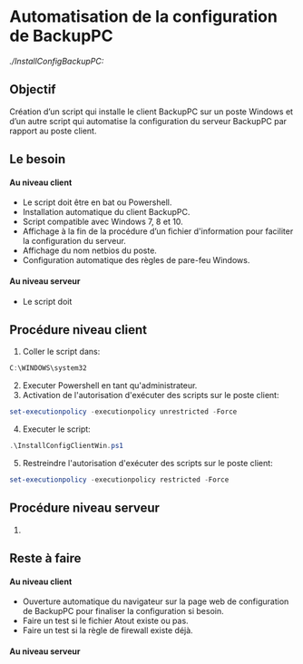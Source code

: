 Automatisation de la configuration de BackupPC
==============================================
*./InstallConfigBackupPC:*

Objectif
--------
Création d’un script qui installe le client BackupPC sur un poste Windows et d’un autre script qui automatise la configuration du serveur BackupPC par rapport au poste client.

Le besoin
---------
#### Au niveau client
* Le script doit être en bat ou Powershell.
* Installation automatique du client BackupPC.
* Script compatible avec Windows 7, 8 et 10.
* Affichage à la fin de la procédure d’un fichier d'information pour faciliter la configuration du serveur.
* Affichage du nom netbios du poste.
* Configuration automatique des règles de pare-feu Windows.

#### Au niveau serveur
* Le script doit 

Procédure niveau client
------------------------
1. Coller le script dans:
```powershell
C:\WINDOWS\system32
```
2. Executer Powershell en tant qu'administrateur.
3. Activation de l'autorisation d'exécuter des scripts sur le poste client:
```powershell
set-executionpolicy -executionpolicy unrestricted -Force
```
4. Executer le script:
```powershell
.\InstallConfigClientWin.ps1
```
5. Restreindre l'autorisation d'exécuter des scripts sur le poste client:
```powershell
set-executionpolicy -executionpolicy restricted -Force
```

Procédure niveau serveur
------------------------
1. 

Reste à faire
-------------
#### Au niveau client
* Ouverture automatique du navigateur sur la page web de configuration de BackupPC pour finaliser la configuration si besoin.
* Faire un test si le fichier Atout existe ou pas.
* Faire un test si la règle de firewall existe déjà.

#### Au niveau serveur
